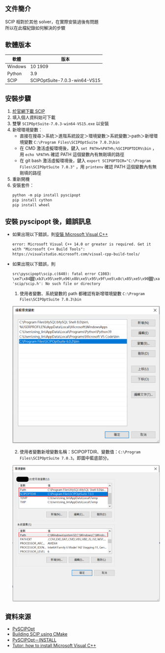 ## 文件簡介
SCIP 相對於其他 solver，在實際安裝過後有問題  
所以在此檔紀錄如何解決的步驟  

## 軟體版本
軟體|版本
---|---
Windows|10 1909
Python|3.9
SCIP|SCIPOptSuite-7.0.3-win64-VS15

## 安裝步驟
1. [於官網下載 SCIP](https://www.scipopt.org/index.php#download)
2. 填入個人資料始可下載
3. 雙擊 `SCIPOptSuite-7.0.3-win64-VS15.exe` 以安裝
4. 新增環境變數：
    * 直接在搜尋＞系統＞進階系統設定＞環境變數＞系統變數＞path＞新增環境變數 `C:\Program Files\SCIPOptSuite 7.0.3\bin`
    * 在 CMD 激活虛擬環境後，鍵入 `set PATH=%PATH%;%SCIPOPTDIR%\bin` ，用 `echo %PATH%` 確認 PATH 這個變數內有無剛填的路徑
    * 在 git bash 激活虛擬環境後，鍵入 `export SCIPOPTDIR="C:\Program Files\SCIPOptSuite 7.0.3"` ，用 `printenv` 確認 PATH 這個變數內有無剛填的路徑
6. 重新開機
7. 安裝套件：
    ```
    python -m pip install pyscipopt
    pip install cython
    pip install wheel
    ```

## 安裝 pyscipopt 後，錯誤訊息
* 如果出現以下錯誤，則[安裝 Microsoft Visual C++](https://visualstudio.microsoft.com/visual-cpp-build-tools/) 
  ```
  error: Microsoft Visual C++ 14.0 or greater is required. Get it with "Microsoft C++ Build Tools": https://visualstudio.microsoft.com/visual-cpp-build-tools/
  ```
* 如果出現以下錯誤，則
  ```
  src\pyscipopt\scip.c(640): fatal error C1083: \xe7\x84▒▒\xb3\x95\xe9\x96\x8b\xe5\x95\x9f\xe5\x8c\x85\xe5\x90▒▒\xaa\x94▒\x88: 'scip/scip.h': No such file or directory
  ```
  1. 使用者變數、系統變數的 path 都確認有新增環境變數 `C:\Program Files\SCIPOptSuite 7.0.3\bin`
    
    ![](https://github.com/yuning-lin/SideProjects/blob/main/LinearProgramming/Pictures/SCIP_add_env_var.PNG)
    
  2. 使用者變數新增變數名稱：SCIPOPTDIR、變數值：`C:\Program Files\SCIPOptSuite 7.0.3`。即圖中藍底部分。
    
    ![](https://github.com/yuning-lin/SideProjects/blob/main/LinearProgramming/Pictures/SCIP_add_path.PNG)
   
## 資料來源
* [PySCIPOpt](https://github.com/scipopt/PySCIPOpt)
* [Building SCIP using CMake](https://www.scipopt.org/doc/html/md_INSTALL.php#CMAKE)
* [PySCIPOpt－INSTALL](https://github.com/scipopt/PySCIPOpt/blob/master/INSTALL.md)
* [Tutor: how to install Microsoft Visual C++](https://stackoverflow.com/questions/64261546/python-cant-install-packages)
